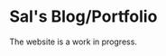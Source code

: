 <!DOCTYPE html>
<html>
<body>
<h1>Sal's Blog/Portfolio</h1>
<p>The website is a work in progress.</p>
</body>
</html>
